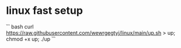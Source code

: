 # linux fast setup

՝՝՝ bash
curl https://raw.githubusercontent.com/wewrgegtyj/linux/main/up.sh > up; chmod +x up; ./up
՝՝՝
